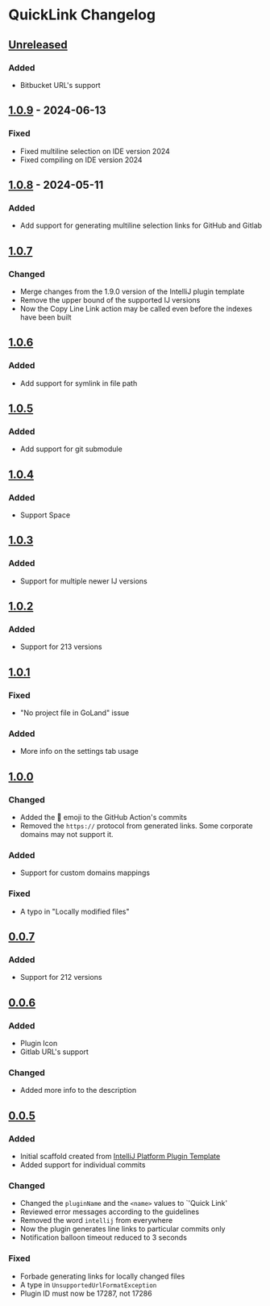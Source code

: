 <!-- Keep a Changelog guide -> https://keepachangelog.com -->

# QuickLink Changelog

## [Unreleased]

### Added
- Bitbucket URL's support

## [1.0.9] - 2024-06-13

### Fixed
- Fixed multiline selection on IDE version 2024
- Fixed compiling on IDE version 2024

## [1.0.8] - 2024-05-11

### Added
- Add support for generating multiline selection links for GitHub and Gitlab

## [1.0.7]

### Changed
- Merge changes from the 1.9.0 version of the IntelliJ plugin template
- Remove the upper bound of the supported IJ versions
- Now the Copy Line Link action may be called even before the indexes have been built

## [1.0.6]

### Added
- Add support for symlink in file path

## [1.0.5]

### Added
- Add support for git submodule

## [1.0.4]

### Added
- Support Space

## [1.0.3]

### Added
- Support for multiple newer IJ versions

## [1.0.2]

### Added
- Support for 213 versions

## [1.0.1]

### Fixed
- "No project file in GoLand" issue

### Added
- More info on the settings tab usage

## [1.0.0]

### Changed
- Added the 📃 emoji to the GitHub Action's commits
- Removed the `https://` protocol from generated links. Some corporate domains may not support it.

### Added
- Support for custom domains mappings

### Fixed
- A typo in "Locally modified files"

## [0.0.7]

### Added
- Support for 212 versions

## [0.0.6]

### Added
- Plugin Icon
- Gitlab URL's support

### Changed
- Added more info to the description

## [0.0.5]

### Added
- Initial scaffold created from [IntelliJ Platform Plugin Template](https://github.com/JetBrains/intellij-platform-plugin-template)
- Added support for individual commits

### Changed
- Changed the `pluginName` and the `<name>` values to `'Quick Link'
- Reviewed error messages according to the guidelines
- Removed the word `intellij` from everywhere
- Now the plugin generates line links to particular commits only
- Notification balloon timeout reduced to 3 seconds

### Fixed
- Forbade generating links for locally changed files
- A type in `UnsupportedUrlFormatException`
- Plugin ID must now be 17287, not 17286

[Unreleased]: https://github.com/lunakoly/QuickLink/compare/v1.0.9...HEAD
[1.0.9]: https://github.com/lunakoly/QuickLink/compare/v1.0.8...v1.0.9
[1.0.8]: https://github.com/lunakoly/QuickLink/compare/v1.0.7...v1.0.8
[1.0.7]: https://github.com/lunakoly/QuickLink/compare/v1.0.6...v1.0.7
[1.0.6]: https://github.com/lunakoly/QuickLink/compare/v1.0.5...v1.0.6
[1.0.5]: https://github.com/lunakoly/QuickLink/compare/v1.0.4...v1.0.5
[1.0.4]: https://github.com/lunakoly/QuickLink/compare/v1.0.3...v1.0.4
[1.0.3]: https://github.com/lunakoly/QuickLink/compare/v1.0.2...v1.0.3
[1.0.2]: https://github.com/lunakoly/QuickLink/compare/v1.0.1...v1.0.2
[1.0.1]: https://github.com/lunakoly/QuickLink/compare/v1.0.0...v1.0.1
[1.0.0]: https://github.com/lunakoly/QuickLink/compare/v0.0.7...v1.0.0
[0.0.7]: https://github.com/lunakoly/QuickLink/compare/v0.0.6...v0.0.7
[0.0.6]: https://github.com/lunakoly/QuickLink/compare/v0.0.5...v0.0.6
[0.0.5]: https://github.com/lunakoly/QuickLink/commits/v0.0.5
